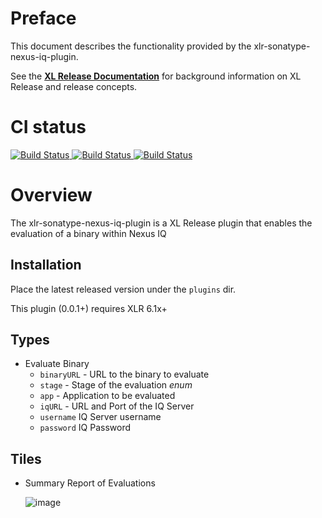 # Preface #

This document describes the functionality provided by the xlr-sonatype-nexus-iq-plugin.

See the **[XL Release Documentation](https://docs.xebialabs.com/xl-release/index.html)** for background information on XL Release and release concepts.

# CI status #

[![Build Status][xlr-sonatype-nexus-iq-travis-image] ][xlr-sonatype-nexus-iq-travis-url]
[![Build Status][xlr-sonatype-nexus-iq-codacy-image] ][xlr-sonatype-nexus-iq-codacy-url]
[![Build Status][xlr-sonatype-nexus-iq-code-climate-image] ][xlr-sonatype-nexus-iq-code-climate-url]


[xlr-sonatype-nexus-iq-travis-image]: https://travis-ci.org/vanstoner/xlr-sonatype-nexus-iq-plugin.svg?branch=master
[xlr-sonatype-nexus-iq-travis-url]: https://travis-ci.org/vanstoner/xlr-sonatype-nexus-iq-plugin
[xlr-sonatype-nexus-iq-codacy-image]: https://api.codacy.com/project/badge/Grade/b78313b1eb1b4b058dc4512b4d48c26f
[xlr-sonatype-nexus-iq-codacy-url]: https://www.codacy.com/app/rvanstone/xlr-sonatype-nexus-iq-plugin
[xlr-sonatype-nexus-iq-code-climate-image]: https://codeclimate.com/github/vanstoner/xlr-sonatype-nexus-iq-plugin/badges/gpa.svg
[xlr-sonatype-nexus-iq-code-climate-url]: https://codeclimate.com/github/vanstoner/xlr-sonatype-nexus-iq-plugin


# Overview #

The xlr-sonatype-nexus-iq-plugin is a XL Release plugin that enables the evaluation of a binary within Nexus IQ

## Installation ##

Place the latest released version under the `plugins` dir.

This plugin (0.0.1+) requires XLR 6.1x+

## Types ##

+ Evaluate Binary
  * `binaryURL` - URL to the binary to evaluate
  * `stage` - Stage of the evaluation _enum_
  * `app` - Application to be evaluated
  * `iqURL` - URL and Port of the IQ Server
  * `username` IQ Server username
  * `password` IQ Password

## Tiles ##

+ Summary Report of Evaluations

  ![image](images/SonatypeNexusTile.png)
